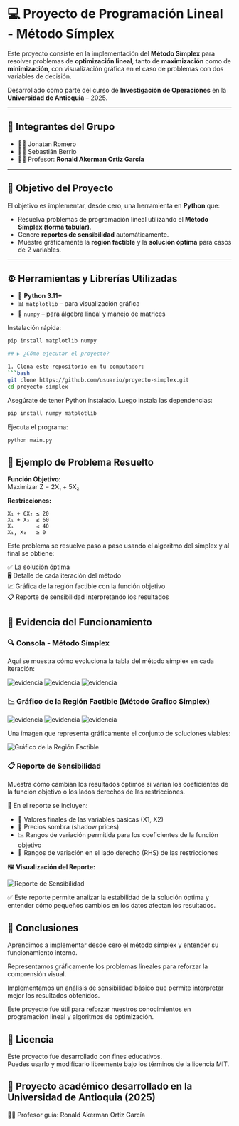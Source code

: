 # 💻 Proyecto de Programación Lineal - Método Símplex

Este proyecto consiste en la implementación del **Método Símplex** para resolver problemas de **optimización lineal**, tanto de **maximización** como de **minimización**, con visualización gráfica en el caso de problemas con dos variables de decisión.

Desarrollado como parte del curso de **Investigación de Operaciones** en la **Universidad de Antioquia** – 2025.

---

## 👥 Integrantes del Grupo

- 🧑‍💻 Jonatan Romero  
- 🧑‍💻 Sebastián Berrio  
- 👨‍🏫 Profesor: **Ronald Akerman Ortiz García**

---

## 🎯 Objetivo del Proyecto

El objetivo es implementar, desde cero, una herramienta en **Python** que:

- Resuelva problemas de programación lineal utilizando el **Método Símplex (forma tabular)**.
- Genere **reportes de sensibilidad** automáticamente.
- Muestre gráficamente la **región factible** y la **solución óptima** para casos de 2 variables.

---

## ⚙️ Herramientas y Librerías Utilizadas

- 🐍 **Python 3.11+**
- 📊 `matplotlib` – para visualización gráfica
- 🧮 `numpy` – para álgebra lineal y manejo de matrices

Instalación rápida:
```bash
pip install matplotlib numpy

## ▶️ ¿Cómo ejecutar el proyecto?

1. Clona este repositorio en tu computador:
```bash
git clone https://github.com/usuario/proyecto-simplex.git
cd proyecto-simplex
```

Asegúrate de tener Python instalado. Luego instala las dependencias:
```bash
pip install numpy matplotlib
```

Ejecuta el programa:
```bash
python main.py
```

## 📌 Ejemplo de Problema Resuelto

**Función Objetivo:**  
Maximizar Z = 2X₁ + 5X₂

**Restricciones:**
```
X₁ + 6X₂ ≤ 20  
X₁ + X₂  ≤ 60  
X₁       ≤ 40  
X₁, X₂   ≥ 0
```

Este problema se resuelve paso a paso usando el algoritmo del símplex y al final se obtiene:

✅ La solución óptima  
🖥️ Detalle de cada iteración del método  
📈 Gráfica de la región factible con la función objetivo  
📋 Reporte de sensibilidad interpretando los resultados

## 📸 Evidencia del Funcionamiento

### 🔍 Consola - Método Símplex  
Aquí se muestra cómo evoluciona la tabla del método símplex en cada iteración:

![evidencia](./img/evidencia1.png)
![evidencia](./img/evidencia2.png)
![evidencia](./img/evidencia3.png)

### 📉 Gráfico de la Región Factible (Método Grafico Simplex)  

![evidencia](./img/mgevidencia1.png)
![evidencia](./img/mgevidencia2.png)
![evidencia](./img/megevidencia3.png)

Una imagen que representa gráficamente el conjunto de soluciones viables:

![Gráfico de la Región Factible](./img/metodoGraficoSimplex.png)

### 📋 Reporte de Sensibilidad

Muestra cómo cambian los resultados óptimos si varían los coeficientes de la función objetivo o los lados derechos de las restricciones.

📌 En el reporte se incluyen:
- 🔢 Valores finales de las variables básicas (X1, X2)
- 💸 Precios sombra (shadow prices)
- 📉 Rangos de variación permitida para los coeficientes de la función objetivo
- 📏 Rangos de variación en el lado derecho (RHS) de las restricciones

🖼️ **Visualización del Reporte:**

![Reporte de Sensibilidad](./img/sensibilidad.png)

✅ Este reporte permite analizar la estabilidad de la solución óptima y entender cómo pequeños cambios en los datos afectan los resultados.


## 🧠 Conclusiones

Aprendimos a implementar desde cero el método símplex y entender su funcionamiento interno.

Representamos gráficamente los problemas lineales para reforzar la comprensión visual.

Implementamos un análisis de sensibilidad básico que permite interpretar mejor los resultados obtenidos.

Este proyecto fue útil para reforzar nuestros conocimientos en programación lineal y algoritmos de optimización.

## 🏁 Licencia

Este proyecto fue desarrollado con fines educativos.  
Puedes usarlo y modificarlo libremente bajo los términos de la licencia MIT.

## 📘 Proyecto académico desarrollado en la Universidad de Antioquia (2025)  
👨‍🏫 Profesor guía: Ronald Akerman Ortiz García
